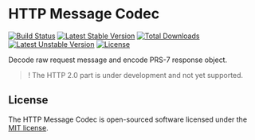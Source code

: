 HTTP Message Codec
==================
[![Build Status](https://travis-ci.org/panlatent/http-message-codec.svg)](https://travis-ci.org/panlatent/http-message-codec)
[![Latest Stable Version](https://poser.pugx.org/panlatent/http-message-codec/v/stable.svg)](https://packagist.org/packages/panlatent/http-message-codec)
[![Total Downloads](https://poser.pugx.org/panlatent/http-message-codec/downloads.svg)](https://packagist.org/packages/panlatent/http-message-codec) 
[![Latest Unstable Version](https://poser.pugx.org/panlatent/http-message-codec/v/unstable.svg)](https://packagist.org/packages/panlatent/http-message-codec)
[![License](https://poser.pugx.org/panlatent/http-message-codec/license.svg)](https://packagist.org/packages/panlatent/http-message-codec)

Decode raw request message and encode PRS-7 response object.

 > ! The HTTP 2.0 part is under development and not yet supported.

## License

The HTTP Message Codec is open-sourced software licensed under the [MIT license](http://opensource.org/licenses/MIT).